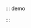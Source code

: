 ::: demo

<template>
    <lay-badge type="dot"></lay-badge>&nbsp;
    <lay-badge type="dot" theme="orange"></lay-badge>&nbsp;
    <lay-badge type="dot" theme="green"></lay-badge>&nbsp;
    <lay-badge type="dot" theme="cyan"></lay-badge>&nbsp;
    <lay-badge type="dot" theme="blue"></lay-badge>&nbsp;
    <lay-badge type="dot" theme="black"></lay-badge>&nbsp;
    <lay-badge type="dot" theme="gray"></lay-badge>&nbsp;
    <lay-badge  >赤</lay-badge>&nbsp;
    <lay-badge  theme="orange">橙</lay-badge>&nbsp;
    <lay-badge  theme="green">绿</lay-badge>&nbsp;
    <lay-badge  theme="cyan">青</lay-badge>&nbsp;
    <lay-badge  theme="blue">蓝</lay-badge>&nbsp;
    <lay-badge  theme="black">黑</lay-badge>&nbsp;
    <lay-badge  theme="gray">灰</lay-badge>&nbsp;
    <lay-badge type="rim">6</lay-badge>&nbsp;
    <lay-badge type="rim">Hot</lay-badge>&nbsp;
</template>

<script>
import { ref } from 'vue'

export default {
  setup() {

    return {
    }
  }
}
</script>

:::